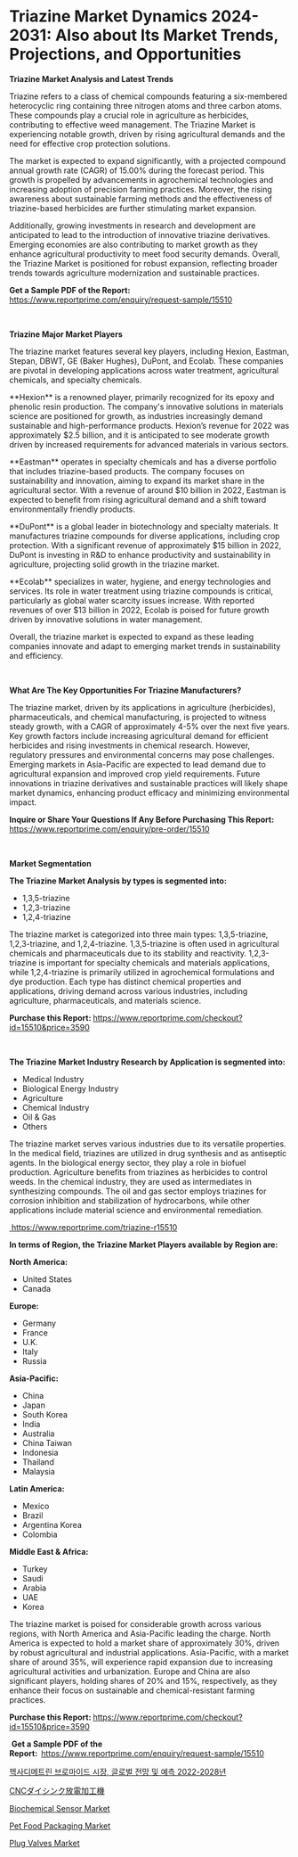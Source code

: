 <p><h1>Triazine Market Dynamics 2024-2031: Also about Its Market Trends, Projections, and Opportunities</h1></p><p><strong>Triazine Market Analysis and Latest Trends</strong></p>
<p><p>Triazine refers to a class of chemical compounds featuring a six-membered heterocyclic ring containing three nitrogen atoms and three carbon atoms. These compounds play a crucial role in agriculture as herbicides, contributing to effective weed management. The Triazine Market is experiencing notable growth, driven by rising agricultural demands and the need for effective crop protection solutions.</p><p>The market is expected to expand significantly, with a projected compound annual growth rate (CAGR) of 15.00% during the forecast period. This growth is propelled by advancements in agrochemical technologies and increasing adoption of precision farming practices. Moreover, the rising awareness about sustainable farming methods and the effectiveness of triazine-based herbicides are further stimulating market expansion.</p><p>Additionally, growing investments in research and development are anticipated to lead to the introduction of innovative triazine derivatives. Emerging economies are also contributing to market growth as they enhance agricultural productivity to meet food security demands. Overall, the Triazine Market is positioned for robust expansion, reflecting broader trends towards agriculture modernization and sustainable practices.</p></p>
<p><strong>Get a Sample PDF of the Report:&nbsp;</strong> <a href="https://www.reportprime.com/enquiry/request-sample/15510">https://www.reportprime.com/enquiry/request-sample/15510</a></p>
<p>&nbsp;</p>
<p><strong>Triazine Major Market Players</strong></p>
<p><p>The triazine market features several key players, including Hexion, Eastman, Stepan, DBWT, GE (Baker Hughes), DuPont, and Ecolab. These companies are pivotal in developing applications across water treatment, agricultural chemicals, and specialty chemicals.</p><p>**Hexion** is a renowned player, primarily recognized for its epoxy and phenolic resin production. The company's innovative solutions in materials science are positioned for growth, as industries increasingly demand sustainable and high-performance products. Hexion’s revenue for 2022 was approximately $2.5 billion, and it is anticipated to see moderate growth driven by increased requirements for advanced materials in various sectors.</p><p>**Eastman** operates in specialty chemicals and has a diverse portfolio that includes triazine-based products. The company focuses on sustainability and innovation, aiming to expand its market share in the agricultural sector. With a revenue of around $10 billion in 2022, Eastman is expected to benefit from rising agricultural demand and a shift toward environmentally friendly products.</p><p>**DuPont** is a global leader in biotechnology and specialty materials. It manufactures triazine compounds for diverse applications, including crop protection. With a significant revenue of approximately $15 billion in 2022, DuPont is investing in R&D to enhance productivity and sustainability in agriculture, projecting solid growth in the triazine market.</p><p>**Ecolab** specializes in water, hygiene, and energy technologies and services. Its role in water treatment using triazine compounds is critical, particularly as global water scarcity issues increase. With reported revenues of over $13 billion in 2022, Ecolab is poised for future growth driven by innovative solutions in water management.</p><p>Overall, the triazine market is expected to expand as these leading companies innovate and adapt to emerging market trends in sustainability and efficiency.</p></p>
<p>&nbsp;</p>
<p><strong>What Are The Key Opportunities For Triazine Manufacturers?</strong></p>
<p><p>The triazine market, driven by its applications in agriculture (herbicides), pharmaceuticals, and chemical manufacturing, is projected to witness steady growth, with a CAGR of approximately 4-5% over the next five years. Key growth factors include increasing agricultural demand for efficient herbicides and rising investments in chemical research. However, regulatory pressures and environmental concerns may pose challenges. Emerging markets in Asia-Pacific are expected to lead demand due to agricultural expansion and improved crop yield requirements. Future innovations in triazine derivatives and sustainable practices will likely shape market dynamics, enhancing product efficacy and minimizing environmental impact.</p></p>
<p><strong>Inquire or Share Your Questions If Any Before Purchasing This Report:</strong> <a href="https://www.reportprime.com/enquiry/pre-order/15510">https://www.reportprime.com/enquiry/pre-order/15510</a></p>
<p>&nbsp;</p>
<p><strong>Market Segmentation</strong></p>
<p><strong>The Triazine Market Analysis by types is segmented into:</strong></p>
<p><ul><li>1,3,5-triazine</li><li>1,2,3-triazine</li><li>1,2,4-triazine</li></ul></p>
<p><p>The triazine market is categorized into three main types: 1,3,5-triazine, 1,2,3-triazine, and 1,2,4-triazine. 1,3,5-triazine is often used in agricultural chemicals and pharmaceuticals due to its stability and reactivity. 1,2,3-triazine is important for specialty chemicals and materials applications, while 1,2,4-triazine is primarily utilized in agrochemical formulations and dye production. Each type has distinct chemical properties and applications, driving demand across various industries, including agriculture, pharmaceuticals, and materials science.</p></p>
<p><strong>Purchase this Report:&nbsp;</strong><a href="https://www.reportprime.com/checkout?id=15510&price=3590">https://www.reportprime.com/checkout?id=15510&price=3590</a></p>
<p>&nbsp;</p>
<p><strong>The Triazine Market Industry Research by Application is segmented into:</strong></p>
<p><ul><li>Medical Industry</li><li>Biological Energy Industry</li><li>Agriculture</li><li>Chemical Industry</li><li>Oil & Gas</li><li>Others</li></ul></p>
<p><p>The triazine market serves various industries due to its versatile properties. In the medical field, triazines are utilized in drug synthesis and as antiseptic agents. In the biological energy sector, they play a role in biofuel production. Agriculture benefits from triazines as herbicides to control weeds. In the chemical industry, they are used as intermediates in synthesizing compounds. The oil and gas sector employs triazines for corrosion inhibition and stabilization of hydrocarbons, while other applications include material science and environmental remediation.</p></p>
<p><a href="https://www.reportprime.com/triazine-r15510">&nbsp;https://www.reportprime.com/triazine-r15510</a></p>
<p><strong>In terms of Region, the Triazine Market Players available by Region are:</strong></p>
<p>
    <p> <strong> North America: </strong>
        <ul>
            <li>United States</li>
            <li>Canada</li>
        </ul>
        </p> 
    <p> <strong> Europe: </strong>
        <ul>
            <li>Germany</li>
            <li>France</li>
            <li>U.K.</li>
            <li>Italy</li>
            <li>Russia</li>
        </ul>
        </p> 
    <p> <strong> Asia-Pacific: </strong>
        <ul>
            <li>China</li>
            <li>Japan</li>
            <li>South Korea</li>
            <li>India</li>
            <li>Australia</li>
            <li>China Taiwan</li>
            <li>Indonesia</li>
            <li>Thailand</li>
            <li>Malaysia</li>
        </ul>
        </p> 
    <p> <strong> Latin America: </strong>
        <ul>
            <li>Mexico</li>
            <li>Brazil</li>
            <li>Argentina Korea</li>
            <li>Colombia</li>
        </ul>
        </p> 
    <p> <strong> Middle East & Africa: </strong>
        <ul>
            <li>Turkey</li>
            <li>Saudi</li>
            <li>Arabia</li>
            <li>UAE</li>
            <li>Korea</li>
        </ul>
    </p>
    </p>
<p><p>The triazine market is poised for considerable growth across various regions, with North America and Asia-Pacific leading the charge. North America is expected to hold a market share of approximately 30%, driven by robust agricultural and industrial applications. Asia-Pacific, with a market share of around 35%, will experience rapid expansion due to increasing agricultural activities and urbanization. Europe and China are also significant players, holding shares of 20% and 15%, respectively, as they enhance their focus on sustainable and chemical-resistant farming practices.</p></p>
<p><strong>Purchase this Report: </strong><a href="https://www.reportprime.com/checkout?id=15510&price=3590">https://www.reportprime.com/checkout?id=15510&price=3590</a></p>
<p>&nbsp;<strong>Get a Sample PDF of the Report:&nbsp;&nbsp;</strong><a href="https://www.reportprime.com/enquiry/request-sample/15510">https://www.reportprime.com/enquiry/request-sample/15510</a></p>
<p><strong></strong></p>
<p><p><a href="https://medium.com/@iarhbiqv81/hexadimethrine-bromide-market-global-outlook-and-forecast-2022-2028-market-%EC%9D%98-%EA%B8%80%EB%A1%9C%EB%B2%8C-%EC%8B%9C%EC%9E%A5-%EA%B0%9C%EC%9A%94%EB%8A%94-%EC%A0%84-%EC%84%B8%EA%B3%84-%EB%B0%8F-9d4007bf2104">헥사디메트린 브로마이드 시장, 글로벌 전망 및 예측 2022-2028년</a></p><p><a href="https://medium.com/@ryanmarc1930/cnc-die-sinking-electrical-discharge-machine-d56e3ae0326f">CNCダイシンク放電加工機</a></p><p><a href="https://medium.com/@lavernacole75/the-biochemical-sensor-market-is-experiencing-higher-than-anticipated-demand-compared-to-bb5af950781c">Biochemical Sensor Market</a></p><p><a href="https://www.linkedin.com/pulse/global-pet-food-packaging-market-landscape-future-trends-strategic-k6pze?trackingId=v2LJmpq0Se6afELTFtDUIw%3D%3D">Pet Food Packaging Market</a></p><p><a href="https://www.linkedin.com/pulse/plug-valves-market-industry-trends-forecast-period-from-2024-gfa9c?trackingId=eIt68LnQRjqc7B5Qm%2BSsKA%3D%3D">Plug Valves Market</a></p></p>